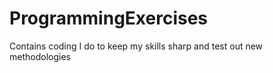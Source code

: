 ProgrammingExercises
====================

Contains coding I do to keep my skills sharp and test out new methodologies